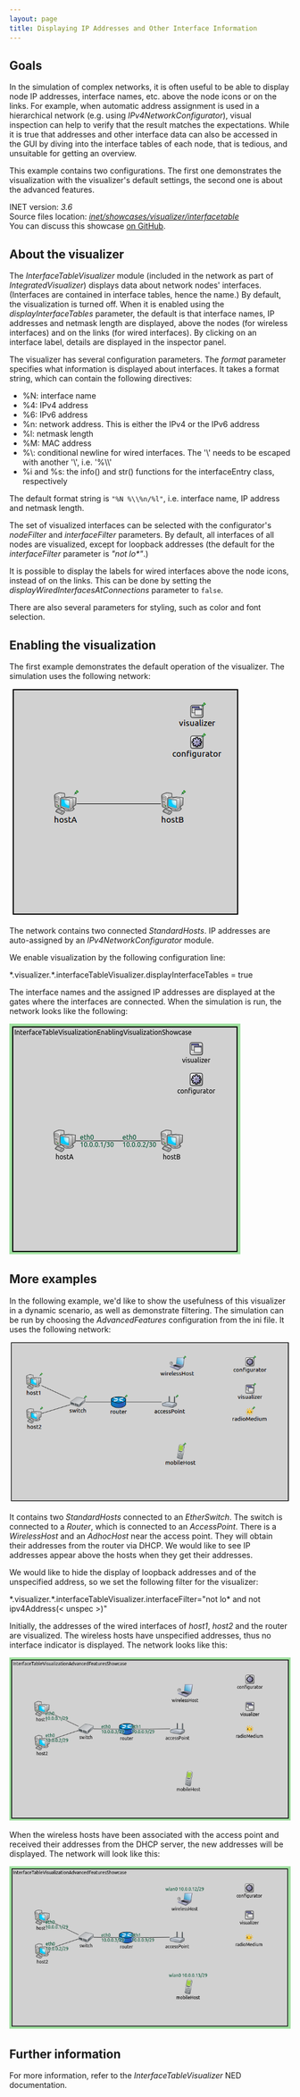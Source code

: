 ```yaml
---
layout: page
title: Displaying IP Addresses and Other Interface Information
---
```


Goals
-----

In the simulation of complex networks, it is often useful to be able to
display node IP addresses, interface names, etc. above the node icons or
on the links. For example, when automatic address assignment is used in
a hierarchical network (e.g. using <var>IPv4NetworkConfigurator</var>),
visual inspection can help to verify that the result matches the
expectations. While it is true that addresses and other interface data
can also be accessed in the GUI by diving into the interface tables of
each node, that is tedious, and unsuitable for getting an overview.

This example contains two configurations. The first one demonstrates the
visualization with the visualizer's default settings, the second one is
about the advanced features.

INET version: <var>3.6</var><br>
Source files location: <a href="https://github.com/inet-framework/inet-showcases/tree/master/visualizer/interfacetable" target="_blank"><var>inet/showcases/visualizer/interfacetable</var></a>
<br/>You can discuss this showcase <a href="https://github.com/inet-framework/inet-showcases/issues/3" target="_blank">on GitHub</a>.

About the visualizer
--------------------

The <var>InterfaceTableVisualizer</var> module (included in the network
as part of <var>IntegratedVisualizer</var>) displays data about network
nodes' interfaces. (Interfaces are contained in interface tables, hence
the name.) By default, the visualization is turned off. When it is
enabled using the <var>displayInterfaceTables</var> parameter, the
default is that interface names, IP addresses and netmask length are
displayed, above the nodes (for wireless interfaces) and on the links
(for wired interfaces). By clicking on an interface label, details are
displayed in the inspector panel.

The visualizer has several configuration parameters. The
<var>format</var> parameter specifies what information is displayed
about interfaces. It takes a format string, which can contain the
following directives:

-   %N: interface name
-   %4: IPv4 address
-   %6: IPv6 address
-   %n: network address. This is either the IPv4 or the IPv6 address
-   %l: netmask length
-   %M: MAC address
-   %\\: conditional newline for wired interfaces. The '\\' needs to be
    escaped with another '\\', i.e. '%\\\\'
-   %i and %s: the info() and str() functions for the interfaceEntry
    class, respectively

The default format string is `"%N %\\%n/%l"`, i.e. interface name, IP
address and netmask length.

The set of visualized interfaces can be selected with the configurator's
<var>nodeFilter</var> and <var>interfaceFilter</var> parameters. By
default, all interfaces of all nodes are visualized, except for loopback
addresses (the default for the <var>interfaceFilter</var> parameter is
<var>"not lo\*"</var>.)

It is possible to display the labels for wired interfaces above the node
icons, instead of on the links. This can be done by setting the
<var>displayWiredInterfacesAtConnections</var> parameter to `false`.

There are also several parameters for styling, such as color and font
selection.

Enabling the visualization
--------------------------

The first example demonstrates the default operation of the visualizer.
The simulation uses the following network:

<img class="screen" src="simplenetwork.png">

The network contains two connected <var>StandardHosts</var>. IP
addresses are auto-assigned by an <var>IPv4NetworkConfigurator</var>
module.

We enable visualization by the following configuration line:

<p><div class="snippet">
*.visualizer.*.interfaceTableVisualizer.displayInterfaceTables = true
</div></p>

The interface names and the assigned IP addresses are displayed at the
gates where the interfaces are connected. When the simulation is run,
the network looks like the following:

<img class="screen" src="simple.png">

More examples
-------------

In the following example, we'd like to show the usefulness of this
visualizer in a dynamic scenario, as well as demonstrate filtering. The
simulation can be run by choosing the <var>AdvancedFeatures</var>
configuration from the ini file. It uses the following network:

<img class="screen" src="advancednetwork.png">

It contains two <var>StandardHosts</var> connected to an
<var>EtherSwitch</var>. The switch is connected to a <var>Router</var>,
which is connected to an <var>AccessPoint</var>. There is a
<var>WirelessHost</var> and an <var>AdhocHost</var> near the access
point. They will obtain their addresses from the router via DHCP. We
would like to see IP addresses appear above the hosts when they get
their addresses.

We would like to hide the display of loopback addresses and of the
unspecified address, so we set the following filter for the visualizer:

<p>
<div class="snippet">
*.visualizer.*.interfaceTableVisualizer.interfaceFilter="not lo*  and not ipv4Address(< unspec >)"
</div>
</p>

Initially, the addresses of the wired interfaces of <var>host1</var>,
<var>host2</var> and the router are visualized. The wireless hosts have
unspecified addresses, thus no interface indicator is displayed. The
network looks like this:

<img class="screen" src="advancedbeginning.png">

When the wireless hosts have been associated with the access point and
received their addresses from the DHCP server, the new addresses will be
displayed. The network will look like this:

<img class="screen" src="advanced.png">

Further information
-------------------

For more information, refer to the <var>InterfaceTableVisualizer</var>
NED documentation.
